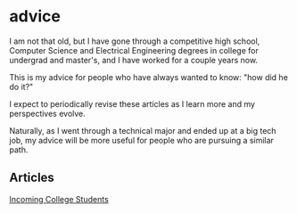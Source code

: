 # advice

I am not that old, but I have gone through a competitive high school, Computer Science and Electrical Engineering degrees in college for undergrad and master's, and I have worked for a couple years now. 

This is my advice for people who have always wanted to know: "how did he do it?"

I expect to periodically revise these articles as I learn more and my perspectives evolve.

Naturally, as I went through a technical major and ended up at a big tech job, my advice will be more useful for people who are pursuing a similar path.

## Articles

[Incoming College Students](incoming_college.md)